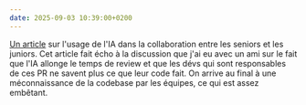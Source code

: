 ```yaml
---
date: 2025-09-03 10:39:00+0200
---
```


[Un article](https://catskull.net/what-the-hell-is-going-on-right-now.html?trk=feed_main-feed-card_comment-text) sur l'usage de l'IA dans la collaboration entre les seniors et les juniors. Cet article fait écho à la discussion que j'ai eu avec un ami sur le fait que l'IA allonge le temps de review et que les dévs qui sont responsables de ces PR ne savent plus ce que leur code fait. On arrive au final à une méconnaissance de la codebase par les équipes, ce qui est assez embêtant.

